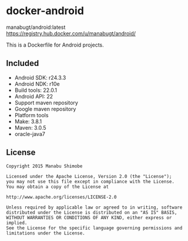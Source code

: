 docker-android
===================

manabugt/android:latest
https://registry.hub.docker.com/u/manabugt/android/

This is a Dockerfile for Android projects.

Included
----------

* Android SDK: r24.3.3
* Android NDK: r10e
* Build tools: 22.0.1
* Android API: 22
* Support maven repository
* Google maven repository
* Platform tools
* Make: 3.8.1
* Maven: 3.0.5
* oracle-java7

License
----------

    Copyright 2015 Manabu Shimobe

    Licensed under the Apache License, Version 2.0 (the "License");
    you may not use this file except in compliance with the License.
    You may obtain a copy of the License at

    http://www.apache.org/licenses/LICENSE-2.0

    Unless required by applicable law or agreed to in writing, software
    distributed under the License is distributed on an "AS IS" BASIS,
    WITHOUT WARRANTIES OR CONDITIONS OF ANY KIND, either express or implied.
    See the License for the specific language governing permissions and
    limitations under the License.

